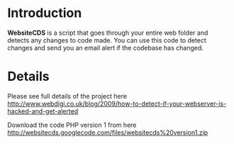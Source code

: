 # Introduction #

**WebsiteCDS** is a script that goes through your entire web folder and detects any changes to code made. You can use this code to detect changes and send you an email alert if the codebase has changed.


# Details #

Please see full details of the project here http://www.webdigi.co.uk/blog/2009/how-to-detect-if-your-webserver-is-hacked-and-get-alerted

Download the code PHP version 1 from here http://websitecds.googlecode.com/files/websitecds%20version1.zip